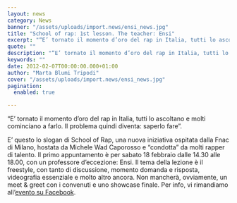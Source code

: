 ```yaml
---
layout: news
category: News
banner: "/assets/uploads/import.news/ensi_news.jpg"
title: "School of rap: 1st lesson. The teacher: Ensi"
excerpt: "“E’ tornato il momento d’oro del rap in Italia, tutti lo ascoltano e molti cominciano a farlo. Il problema quindi diventa: saperlo fare”. E’ questo lo slogan di School of Rap, una nuova iniziativa ospitata dalla Fnac di Milano, hostata da Michele Wad Caporosso e “condotta” da molti rapper di talento. Il primo appuntamento è [&hellip"
quote: ""
description: "“E’ tornato il momento d’oro del rap in Italia, tutti lo ascoltano e molti cominciano a farlo. Il problema quindi diventa: saperlo fare”. E’ questo lo slogan di School of Rap, una nuova iniziativa ospitata dalla Fnac di Milano, hostata da Michele Wad Caporosso e “condotta” da molti rapper di talento. Il primo appuntamento è [&hellip"
keywords: ""
date: 2012-02-07T00:00:00.000+01:00
author: "Marta Blumi Tripodi"
cover: "/assets/uploads/import.news/ensi_news.jpg"
pagination:
  enabled: true

---
```


“E’ tornato il momento d’oro del rap in Italia, tutti lo ascoltano e molti cominciano a farlo. Il problema quindi diventa: saperlo fare”.

E’ questo lo slogan di School of Rap, una nuova iniziativa ospitata dalla Fnac di Milano, hostata da Michele Wad Caporosso e “condotta” da molti rapper di talento. Il primo appuntamento è per sabato 18 febbraio dalle 14.30 alle 18.00, con un professore d’eccezione: Ensi. Il tema della lezione è il freestyle, con tanto di discussione, momento domanda e risposta, videografia essenziale e molto altro ancora. Non mancherà, ovviamente, un meet & greet con i convenuti e uno showcase finale. Per info, vi rimandiamo all’[evento su Facebook](https://www.facebook.com/events/135549493232324/ "http://www.facebook.com/events/135549493232324/").
